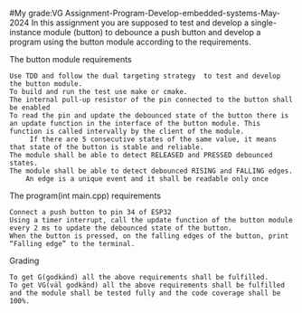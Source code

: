 #My grade:VG  Assignment-Program-Develop-embedded-systems-May-2024
In this assignment you are supposed to test and develop a single-instance module (button) to debounce a push button and develop a program using the button module according to the requirements.

The button module requirements

    Use TDD and follow the dual targeting strategy  to test and develop the button module.
    To build and run the test use make or cmake.
    The internal pull-up resistor of the pin connected to the button shall be enabled
    To read the pin and update the debounced state of the button there is an update function in the interface of the button module. This function is called intervally by the client of the module.
         If there are 5 consecutive states of the same value, it means that state of the button is stable and reliable.
    The module shall be able to detect RELEASED and PRESSED debounced states.
    The module shall be able to detect debounced RISING and FALLING edges.
        An edge is a unique event and it shall be readable only once

 

The program(int main.cpp) requirements

    Connect a push button to pin 34 of ESP32
    Using a timer interrupt, call the update function of the button module every 2 ms to update the debounced state of the button.
    When the button is pressed, on the falling edges of the button, print “Falling edge” to the terminal.

 

Grading

    To get G(godkänd) all the above requirements shall be fulfilled.
    To get VG(väl godkänd) all the above requirements shall be fulfilled and the module shall be tested fully and the code coverage shall be 100%. 
